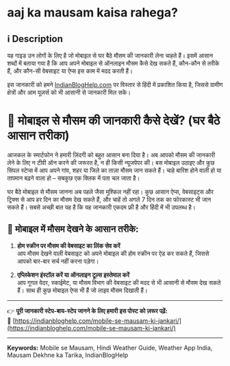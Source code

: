 # aaj ka mausam kaisa rahega? 
## ℹ️ Description

यह गाइड उन लोगों के लिए है जो मोबाइल से घर बैठे मौसम की जानकारी लेना चाहते हैं। इसमें आसान शब्दों में बताया गया है कि आप अपने मोबाइल से ऑनलाइन मौसम कैसे देख सकते हैं, कौन-कौन से तरीके हैं, और कौन-सी वेबसाइट या ऐप्स इस काम में मदद करती हैं।  

इस जानकारी को हमने [IndianBlogHelp.com](https://indianbloghelp.com) पर विस्तार से हिंदी में प्रकाशित किया है, जिससे ग्रामीण क्षेत्रों और आम यूज़र्स को भी आसानी से जानकारी मिल सके।

# 📱 मोबाइल से मौसम की जानकारी कैसे देखें? (घर बैठे आसान तरीका)

आजकल के स्मार्टफोन ने हमारी ज़िंदगी को बहुत आसान बना दिया है। अब आपको मौसम की जानकारी लेने के लिए न टीवी ऑन करने की जरूरत है, न ही किसी न्यूजपेपर की। बस मोबाइल उठाइए और कुछ सिंपल स्टेप्स में आप अपने गांव, शहर या जिले का ताज़ा मौसम जान सकते हैं। चाहे बारिश होने वाली हो या तापमान बढ़ने वाला हो – सबकुछ एक क्लिक में पता चल जाता है।

घर बैठे मोबाइल से मौसम जानना अब पहले जैसा मुश्किल नहीं रहा। कुछ आसान ऐप्स, वेबसाइट्स और ट्रिक्स से आप हर दिन का मौसम देख सकते हैं, और चाहें तो अगले 7 दिन तक का फोरकास्ट भी जान सकते हैं। सबसे अच्छी बात यह है कि यह जानकारी एकदम फ्री है और हिंदी में भी उपलब्ध है।

## 📌 मोबाइल में मौसम देखने के आसान तरीके:

1. **होम स्क्रीन पर मौसम की वेबसाइट का लिंक सेव करें**  
   आप मौसम देखने वाली वेबसाइट को अपने मोबाइल की होम स्क्रीन पर ऐड कर सकते हैं, जिससे आपको बार-बार सर्च नहीं करना पड़ेगा।

2. **एप्लिकेशन इंस्टॉल करें या ऑनलाइन टूल्स इस्तेमाल करें**  
   आप गूगल वेदर, स्काईमेट, या मौसम विभाग की वेबसाइट की मदद से भी आसानी से मौसम देख सकते हैं। साथ ही कुछ मोबाइल ऐप्स भी हैं जो लाइव मौसम दिखाती हैं।

---

👉 **पूरी जानकारी स्टेप-बाय-स्टेप जानने के लिए हमारी इस पोस्ट को ज़रूर पढ़ें:**  
🔗 [https://indianbloghelp.com/mobile-se-mausam-ki-jankari/](https://indianbloghelp.com/mobile-se-mausam-ki-jankari/)

------

**Keywords:** Mobile se Mausam, Hindi Weather Guide, Weather App India, Mausam Dekhne ka Tarika, IndianBlogHelp
